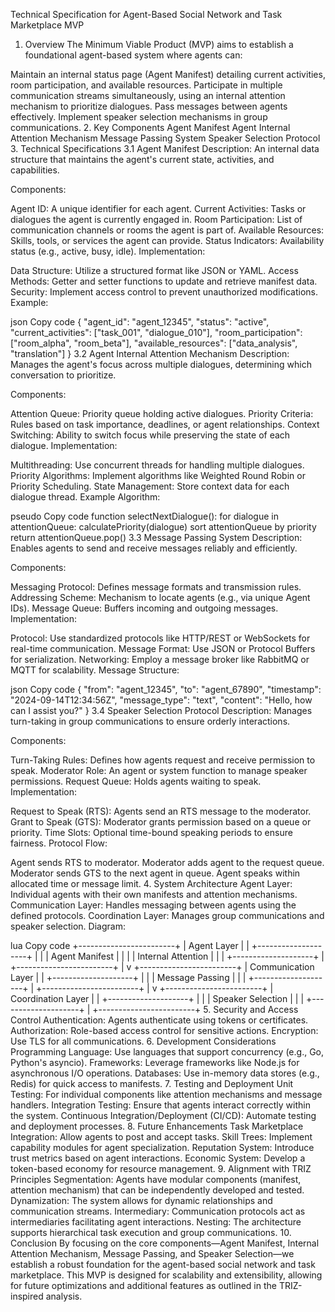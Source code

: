 Technical Specification for Agent-Based Social Network and Task Marketplace MVP
1. Overview
The Minimum Viable Product (MVP) aims to establish a foundational agent-based system where agents can:

Maintain an internal status page (Agent Manifest) detailing current activities, room participation, and available resources.
Participate in multiple communication streams simultaneously, using an internal attention mechanism to prioritize dialogues.
Pass messages between agents effectively.
Implement speaker selection mechanisms in group communications.
2. Key Components
Agent Manifest
Agent Internal Attention Mechanism
Message Passing System
Speaker Selection Protocol
3. Technical Specifications
3.1 Agent Manifest
Description:
An internal data structure that maintains the agent's current state, activities, and capabilities.

Components:

Agent ID: A unique identifier for each agent.
Current Activities: Tasks or dialogues the agent is currently engaged in.
Room Participation: List of communication channels or rooms the agent is part of.
Available Resources: Skills, tools, or services the agent can provide.
Status Indicators: Availability status (e.g., active, busy, idle).
Implementation:

Data Structure: Utilize a structured format like JSON or YAML.
Access Methods: Getter and setter functions to update and retrieve manifest data.
Security: Implement access control to prevent unauthorized modifications.
Example:

json
Copy code
{
  "agent_id": "agent_12345",
  "status": "active",
  "current_activities": ["task_001", "dialogue_010"],
  "room_participation": ["room_alpha", "room_beta"],
  "available_resources": ["data_analysis", "translation"]
}
3.2 Agent Internal Attention Mechanism
Description:
Manages the agent's focus across multiple dialogues, determining which conversation to prioritize.

Components:

Attention Queue: Priority queue holding active dialogues.
Priority Criteria: Rules based on task importance, deadlines, or agent relationships.
Context Switching: Ability to switch focus while preserving the state of each dialogue.
Implementation:

Multithreading: Use concurrent threads for handling multiple dialogues.
Priority Algorithms: Implement algorithms like Weighted Round Robin or Priority Scheduling.
State Management: Store context data for each dialogue thread.
Example Algorithm:

pseudo
Copy code
function selectNextDialogue():
    for dialogue in attentionQueue:
        calculatePriority(dialogue)
    sort attentionQueue by priority
    return attentionQueue.pop()
3.3 Message Passing System
Description:
Enables agents to send and receive messages reliably and efficiently.

Components:

Messaging Protocol: Defines message formats and transmission rules.
Addressing Scheme: Mechanism to locate agents (e.g., via unique Agent IDs).
Message Queue: Buffers incoming and outgoing messages.
Implementation:

Protocol: Use standardized protocols like HTTP/REST or WebSockets for real-time communication.
Message Format: Use JSON or Protocol Buffers for serialization.
Networking: Employ a message broker like RabbitMQ or MQTT for scalability.
Message Structure:

json
Copy code
{
  "from": "agent_12345",
  "to": "agent_67890",
  "timestamp": "2024-09-14T12:34:56Z",
  "message_type": "text",
  "content": "Hello, how can I assist you?"
}
3.4 Speaker Selection Protocol
Description:
Manages turn-taking in group communications to ensure orderly interactions.

Components:

Turn-Taking Rules: Defines how agents request and receive permission to speak.
Moderator Role: An agent or system function to manage speaker permissions.
Request Queue: Holds agents waiting to speak.
Implementation:

Request to Speak (RTS): Agents send an RTS message to the moderator.
Grant to Speak (GTS): Moderator grants permission based on a queue or priority.
Time Slots: Optional time-bound speaking periods to ensure fairness.
Protocol Flow:

Agent sends RTS to moderator.
Moderator adds agent to the request queue.
Moderator sends GTS to the next agent in queue.
Agent speaks within allocated time or message limit.
4. System Architecture
Agent Layer: Individual agents with their own manifests and attention mechanisms.
Communication Layer: Handles messaging between agents using the defined protocols.
Coordination Layer: Manages group communications and speaker selection.
Diagram:

lua
Copy code
+------------------------+
|      Agent Layer       |
| +--------------------+ |
| |    Agent Manifest  | |
| | Internal Attention | |
| +--------------------+ |
+------------------------+
            |
            v
+------------------------+
|   Communication Layer  |
| +--------------------+ |
| | Message Passing    | |
| +--------------------+ |
+------------------------+
            |
            v
+------------------------+
|   Coordination Layer   |
| +--------------------+ |
| | Speaker Selection | |
| +--------------------+ |
+------------------------+
5. Security and Access Control
Authentication: Agents authenticate using tokens or certificates.
Authorization: Role-based access control for sensitive actions.
Encryption: Use TLS for all communications.
6. Development Considerations
Programming Language: Use languages that support concurrency (e.g., Go, Python's asyncio).
Frameworks: Leverage frameworks like Node.js for asynchronous I/O operations.
Databases: Use in-memory data stores (e.g., Redis) for quick access to manifests.
7. Testing and Deployment
Unit Testing: For individual components like attention mechanisms and message handlers.
Integration Testing: Ensure that agents interact correctly within the system.
Continuous Integration/Deployment (CI/CD): Automate testing and deployment processes.
8. Future Enhancements
Task Marketplace Integration: Allow agents to post and accept tasks.
Skill Trees: Implement capability modules for agent specialization.
Reputation System: Introduce trust metrics based on agent interactions.
Economic System: Develop a token-based economy for resource management.
9. Alignment with TRIZ Principles
Segmentation: Agents have modular components (manifest, attention mechanism) that can be independently developed and tested.
Dynamization: The system allows for dynamic relationships and communication streams.
Intermediary: Communication protocols act as intermediaries facilitating agent interactions.
Nesting: The architecture supports hierarchical task execution and group communications.
10. Conclusion
By focusing on the core components—Agent Manifest, Internal Attention Mechanism, Message Passing, and Speaker Selection—we establish a robust foundation for the agent-based social network and task marketplace. This MVP is designed for scalability and extensibility, allowing for future optimizations and additional features as outlined in the TRIZ-inspired analysis.
